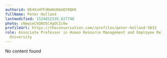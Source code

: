 ```yaml
---
authorid: 6E4XsHfFdKm6U66mQY8QkK
fullName: Peter Holland
lastmodified: 1524652335.627748
photo: cNmqseCkQ8USC4gOCIc0w
profileUrl: https://theconversation.com//profiles/peter-holland-5833
role: Associate Professor in Human Resource Management and Employee Relations, Monash
  University
---
```

No content found